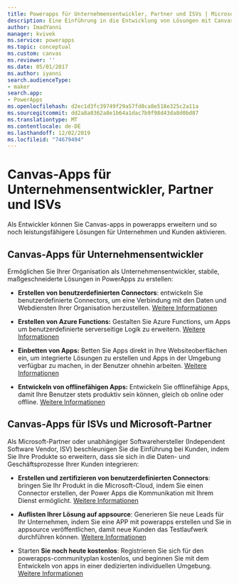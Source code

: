 ```yaml
---
title: Powerapps für Unternehmensentwickler, Partner und ISVs | Microsoft-Dokumentation
description: Eine Einführung in die Entwicklung von Lösungen mit Canvas-apps.
author: ImadYanni
manager: kvivek
ms.service: powerapps
ms.topic: conceptual
ms.custom: canvas
ms.reviewer: ''
ms.date: 05/01/2017
ms.author: iyanni
search.audienceType:
- maker
search.app:
- PowerApps
ms.openlocfilehash: d2ec1d3fc39749f29a57fd8ca8e518e325c2a11a
ms.sourcegitcommit: dd2a8a0362a8e1b64a1dac7b9f98d43da8d0bd87
ms.translationtype: MT
ms.contentlocale: de-DE
ms.lasthandoff: 12/02/2019
ms.locfileid: "74679494"
---
```

# <a name="canvas-apps-for-enterprise-developers-partners-and-isvs"></a>Canvas-Apps für Unternehmensentwickler, Partner und ISVs

Als Entwickler können Sie Canvas-apps in powerapps erweitern und so noch leistungsfähigere Lösungen für Unternehmen und Kunden aktivieren.

## <a name="canvas-apps-for-enterprise-developers"></a>Canvas-Apps für Unternehmensentwickler

Ermöglichen Sie Ihrer Organisation als Unternehmensentwickler, stabile, maßgeschneiderte Lösungen in PowerApps zu erstellen:

- **Erstellen von benutzerdefinierten Connectors**: entwickeln Sie benutzerdefinierte Connectors, um eine Verbindung mit den Daten und Webdiensten Ihrer Organisation herzustellen. [Weitere Informationen](https://docs.microsoft.com/connectors/custom-connectors/)

- **Erstellen von Azure Functions:** Gestalten Sie Azure Functions, um Apps um benutzerdefinierte serverseitige Logik zu erweitern. [Weitere Informationen](https://docs.microsoft.com/azure/azure-functions/app-service-export-api-to-powerapps-and-flow)

- **Einbetten von Apps:** Betten Sie Apps direkt in Ihre Websiteoberflächen ein, um integrierte Lösungen zu erstellen und Apps in der Umgebung verfügbar zu machen, in der Benutzer ohnehin arbeiten. [Weitere Informationen](embed-apps-dev.md)

- **Entwickeln von offlinefähigen Apps:** Entwickeln Sie offlinefähige Apps, damit Ihre Benutzer stets produktiv sein können, gleich ob online oder offline. [Weitere Informationen](offline-apps.md)

## <a name="canvas-apps-for-isvs-and-microsoft-partners"></a>Canvas-Apps für ISVs und Microsoft-Partner

Als Microsoft-Partner oder unabhängiger Softwarehersteller (Independent Software Vendor, ISV) beschleunigen Sie die Einführung bei Kunden, indem Sie Ihre Produkte so erweitern, dass sie sich in die Daten- und Geschäftsprozesse Ihrer Kunden integrieren:

- **Erstellen und zertifizieren von benutzerdefinierten Connectors**: bringen Sie Ihr Produkt in die Microsoft-Cloud, indem Sie einen Connector erstellen, der Power Apps die Kommunikation mit Ihrem Dienst ermöglicht. [Weitere Informationen](https://docs.microsoft.com/connectors/custom-connectors/submit-certification)

- **Auflisten Ihrer Lösung auf appsource**: Generieren Sie neue Leads für Ihr Unternehmen, indem Sie eine APP mit powerapps erstellen und Sie in appsource veröffentlichen, damit neue Kunden das Testlaufwerk durchführen können. [Weitere Informationen](dev-appsource-test-drive.md)

- Starten **Sie noch heute kostenlos**: Registrieren Sie sich für den powerapps-communityplan kostenlos, und beginnen Sie mit dem Entwickeln von apps in einer dedizierten individuellen Umgebung. [Weitere Informationen](../dev-community-plan.md)
